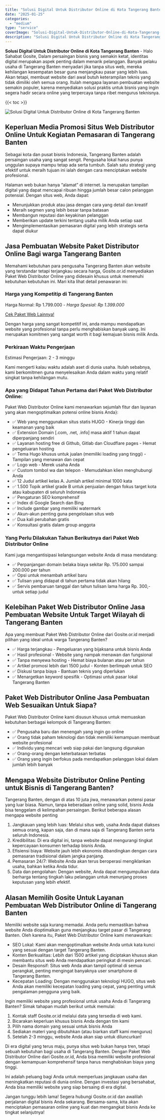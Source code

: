 ```yaml
---
title: "Solusi Digital Untuk Distributor Online di Kota Tangerang Banten"
date: "2025-01-25"
categories: 
  - "medium"
type: "service"
coverImage: "Solusi-Digital-Untuk-Distributor-Online-di-Kota-Tangerang-Banten.png"
description: "Solusi Digital Untuk Distributor Online di Kota Tangerang Banten. Jangan tunggu lebih lama! Segera hubungi Gosite.or.id dan awalilah perjalanan digital bisni..."
---
```


**Solusi Digital Untuk Distributor Online di Kota Tangerang Banten** - Halo Sahabat Gosite, Dalam persaingan bisnis yang semakin ketat, identitas digital merupakan aspek penting dalam menarik pelanggan. Banyak pelaku usaha di Tangerang Banten menyadari jika tanpa situs web, mereka kehilangan kesempatan besar guna menjangkau pasar yang lebih luas. Akan tetapi, membuat website dari awal butuh keterampilan teknis yang tidak dimiliki oleh semua orang. Itulah mengapa layanan pembuatan website semakin populer, karena menyediakan solusi praktis untuk bisnis yang ingin segera hadir secara online yang terpercaya tanpa ribet mengurus teknisnya.

{{< toc >}}

![Solusi Digital Untuk Distributor Online di Kota Tangerang Banten](/images/medium/Solusi-Digital-Untuk-Distributor-Online-di-Kota-Tangerang-Banten.png)

## Keperluan Media Promosi Situs Web Distributor Online Untuk Kegiatan Pemasaran di Tangerang Banten

Sebagai kota dan pusat bisnis Indonesia, Tangerang Banten adalah persaingan usaha yang sangat sengit. Pengusaha lokal harus punya unggulan supaya mampu tetap ada serta tumbuh. Salah satu strategi yang efektif untuk meraih tujuan ini ialah dengan cara menciptakan website profesional.

Halaman web bukan hanya “alamat” di internet. Ia merupakan tampilan digital yang dapat mencapai ribuan hingga jumlah besar calon pelanggan potensial. Dengan situs web, Anda dapat:

- Menunjukkan produk atau jasa dengan cara yang detail dan kreatif
- Meraih segmen yang lebih besar tanpa batasan
- Membangun reputasi dan keyakinan pelanggan
- Memberikan update terkini tentang usaha milik Anda setiap saat
- Mengimplementasikan pemasaran digital yang lebih strategis serta dapat diukur

## Jasa Pembuatan Website Paket Distributor Online Bagi warga Tangerang Banten

Memahami kebutuhan para pengusaha Tangerang Banten akan website yang terstandar tetapi terjangkau secara harga, Gosite.or.id menyediakan Paket Web Distributor Online yang didesain khusus untuk memenuhi kebutuhan kebutuhan ini. Mari kita lihat detail penawaran ini:

### Harga yang Kompetitip di Tangerang Banten

<a class="cta-button">Harga Normal: Rp 1.799.000 - <em>Harga Spesial: Rp 1.399.000</em></a>

<a href="/jasa-web/" class="cta-button">Cek Paket Web Lainnya!</a>

Dengan harga yang sangat kompetitif ini, anda mampu mendapatkan website yang profesional tanpa perlu menghabiskan banyak uang. Ini merupakan komitmen yang sangat worth it bagi kemajuan bisnis milik Anda.

### Perkiraan Waktu Pengerjaan

Estimasi Pengerjaan: 2 - 3 minggu

Kami mengerti kalau waktu adalah aset di dunia usaha. Itulah sebabnya, kami berkomitmen guna menyelesaikan Anda dalam waktu yang relatif singkat tanpa kehilangan mutu.

### Apa yang Didapat Tahun Pertama dari Paket Web Distributor Online:

Paket Web Distributor Online kami menawarkan sejumlah fitur dan layanan yang akan mengoptimalkan potensi online bisnis Anda}:

- ✅ Web yang menggunakan situs statis HUGO - Kinerja tinggi dan keamanan yang baik
- ✅ Extension Domain \[.com, .net, .info\] masa aktif 1 tahun dapat diperpanjang sendiri
- ✅ Layanan hosting free di Github, Gitlab dan Cloudflare pages - Hemat pengeluaran hosting
- ✅ Tema Hugo khusus untuk jualan (memiliki loading yang tinggi) - Tampilan yang menawan dan cepat
- ✅ Logo web - Merek usaha Anda
- ✅ Custom tombol wa dan telepon - Memudahkan klien menghubungi Anda
- ✅ 12 Judul artikel kelas A. Jumlah artikel minimal 1000 kata
- ✅ 1.500 Topik artikel grade B untuk penjualan dengan fokus target kota atau kabupaten di seluruh Indonesia
- ✅ Pengaturan SEO komprehensif
- ✅ Index di Google Search dan Bing
- ✅ Include gambar yang memiliki watermark
- ✅ Akun-akun penting guna pengelolaan situs web
- ✅ Dua kali perubahan gratis
- ✅ Konsultasi gratis dalam group anggota

### Yang Perlu Dilakukan Tahun Berikutnya dari Paket Web Distributor Online

Kami juga mengantisipasi kelangsungan website Anda di masa mendatang:

- ✅ Perpanjangan domain belaka biaya sekitar Rp. 175.000 sampai 200.000 per tahun
- ✅ Opsi untuk menambah artikel baru
- ✅ Tulisan yang didapat di tahun pertama tidak akan hilang
- ✅ Servis pembaruan tanggal dan tahun tulisan lama harga Rp. 300,- untuk setiap judul

## Kelebihan Paket Web Distributor Online Jasa Pembuatan Website Untuk Target Wilayah di Tangerang Banten

Apa yang membuat Paket Web Distributor Online dari Gosite.or.id menjadi pilihan yang ideal untuk warga Tangerang Banten?

- ✅ Harga terjangkau - Pengeluaran yang bijaksana untuk bisnis Anda
- ✅ Hasil profesional - Website yang nampak menawan dan fungsional
- ✅ Tanpa menyewa hosting - Hemat biaya bulanan atau per tahun
- ✅ Artikel promosi lebih dari 1500 judul - Konten berlimpah untuk SEO
- ✅ Diskusi tanpa biaya - Bantuan teknis yang diperlukan
- ✅ Menargetkan keyword spesifik - Optimasi untuk pasar lokal Tangerang Banten

## Paket Web Distributor Online Jasa Pembuatan Web Sesuaikan Untuk Siapa?

Paket Web Distributor Online kami disusun khusus untuk memuaskan kebutuhan berbagai kelompok di Tangerang Banten:

- ✅ Pengusaha baru dan menengah yang ingin go online
- ✅ Orang tidak paham teknologi dan tidak memiliki kemampuan membuat website profesional
- ✅ Individu yang mencari web siap pakai dan langsung digunakan
- ✅ Orang-orang dengan keterbatasan terbatas
- ✅ Orang yang ingin berfokus pada mendapatkan pelanggan lokal dalam jumlah lebih banyak

## Mengapa Website Distributor Online Penting untuk Bisnis di Tangerang Banten?

Tangerang Banten, dengan di atas 10 juta jiwa, menawarkan potensi pasar yang luar biasa. Namun, tanpa keberadaan online yang solid, bisnis Anda bisa tenggelam di kelimpahan persaingan. Berikut beberapa alasan mengapa website penting

1. Jangkauan yang lebih luas: Melalui situs web, usaha Anda dapat diakses semua orang, kapan saja, dan di mana saja di Tangerang Banten serta seluruh Indonesia.
2. Kredibilitas: Di era digital ini, tanpa website dapat mengurangi tingkat kepercayaan konsumen terhadap bisnis Anda.
3. Efisiensi biaya: Website jauh lebih ekonomis dibandingkan dengan cara pemasaran tradisional dalam jangka panjang.
4. Pemasaran 24/7: Website Anda akan terus beroperasi mengiklankan usaha, bahkan ketika Anda tidur.
5. Data dan pengolahan: Dengan website, Anda dapat mengumpulkan data berharga tentang tingkah laku pelanggan untuk menunjang proses keputusan yang lebih efektif.

## Alasan Memilih Gosite Untuk Layanan Pembuatan Web Distributor Online di Tangerang Banten

Memiliki website saja kurang memadai. Anda perlu memastikan bahwa website Anda dioptimalkan guna menjangkau target pasar di Tangerang Banten. Oleh karena itu, Paket Web Distributor Online kami menawarkan:

- SEO Lokal: Kami akan mengoptimalkan website Anda untuk kata kunci yang sesuai dengan target Tangerang Banten.
- Konten Berkualitas: Lebih dari 1500 artikel yang diciptakan khusus akan membantu situs web Anda mendapatkan peringkat di mesin pencari.
- Desain Responsif: Situs web Anda akan tampil optimal di semua perangkat, penting mengingat banyaknya user smartphone di Tangerang Banten.
- Kecepatan Loading: Dengan menggunakan teknologi HUGO, situs web Anda akan memiliki kecepatan loading yang cepat, yang penting untuk pengalaman pengguna yang baik.

Ingin memiliki website yang profesional untuk usaha Anda di Tangerang Banten? Simak tahapan mudah berikut untuk memulai:

1. Kontak staff Gosite.or.id melalui data yang tersedia di web kami.
2. Bicarakan keperluan khusus bisnis Anda dengan tim kami
3. Pilih nama domain yang sesuai untuk bisnis Anda
4. Sediakan materi yang dibutuhkan (atau biarkan staff kami mengurus)
5. Setelah 2-3 minggu, website Anda akan siap untuk diluncurkan!

Di era digital yang terus maju, punya situs web bukan hanya tren, tetapi sebuah kebutuhan bagi usaha di Tangerang Banten. Dengan Paket Web Distributor Online dari Gosite.or.id, Anda bisa memiliki website profesional dengan kemampuan komprehensif tanpa harus menghabiskan biaya yang tinggi.

Ini adalah peluang bagi Anda untuk memperluas jangkauan usaha dan meningkatkan reputasi di dunia online. Dengan investasi yang bersahabat, Anda bisa memiliki website yang siap bersaing di era digital.

Jangan tunggu lebih lama! Segera hubungi Gosite.or.id dan awalilah perjalanan digital bisnis Anda sekarang. Bersama-sama, kita akan menciptakan pemasaran online yang kuat dan mengangkat bisnis Anda ke tingkat selanjutnya!